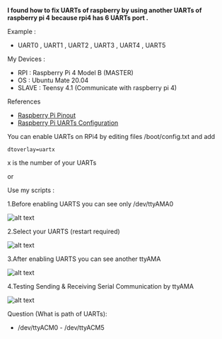 **I found how to fix UARTs of raspberry by using another UARTs of raspberry pi 4 because rpi4 has 6 UARTs port .**

Example :

 - UART0 , UART1 , UART2 , UART3 , UART4 , UART5

My Devices : 

 - RPI : Raspberry Pi 4 Model B (MASTER)
 - OS : Ubuntu Mate 20.04
 - SLAVE : Teensy 4.1 (Communicate with raspberry pi 4)

References 

 - [Raspberry Pi Pinout][1]
 - [Raspberry Pi UARTs Configuration][2]

You can enable UARTs on RPi4 by editing files /boot/config.txt and add 

    dtoverlay=uartx

x is the number of your UARTs

or

Use my scripts :

1.Before enabling UARTS you can see only /dev/ttyAMA0 

 ![alt text](https://i.imgur.com/Eb6KKW6.png)

2.Select your UARTS (restart required)

 ![alt text](https://i.imgur.com/pDndKV4.png)
 
3.After enabling UARTS you can see another ttyAMA

 ![alt text](https://i.imgur.com/boxuh9u.png)
 
4.Testing Sending & Receiving Serial Communication by ttyAMA

 ![alt text](https://i.imgur.com/mRJm2lg.png)

 







Question (What is path of UARTs): 
 
 - /dev/ttyACM0 - /dev/ttyACM5

  [1]: https://pinout.xyz/pinout/uart
  [2]: https://raspberrypi.stackexchange.com/questions/104464/where-are-%20the-uarts-on-the-raspberry-pi-4
